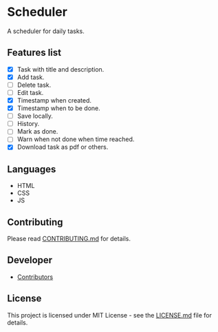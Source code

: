 # Scheduler

A scheduler for daily tasks.

## Features list

- [x] Task with title and description.
- [x] Add task.
- [ ] Delete task.
- [ ] Edit task.
- [x] Timestamp when created.
- [x] Timestamp when to be done.
- [ ] Save locally.
- [ ] History.
- [ ] Mark as done.
- [ ] Warn when not done when time reached.
- [x] Download task as pdf or others.

## Languages

- HTML
- CSS 
- JS

## Contributing

Please read [CONTRIBUTING.md](CONTRIBUTING.md) for details.

## Developer

- [Contributors](https://github.com/lockedsociety/todo-app/graphs/contributors)

## License

This project is licensed under MIT License - see the [LICENSE.md](LICENSE.md) file for details.
